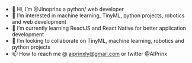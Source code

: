 - 👋 Hi, I’m @Jinoprinx  a python/ web developer
- 👀 I’m interested in machine learning, TinyML,  python projects, robotics and web development
- 🌱 I’m currently learning ReactJS and React Native for better application development
- 💞️ I’m looking to collaborate on TinyML, machine learning, robotics and python projects
- 📫 How to reach me  @ aiprinxly@gmail.com or twitter @AIPrinx

<!---
Jinoprinx/Jinoprinx is a ✨ special ✨ repository because its `README.md` (this file) appears on your GitHub profile.
You can click the Preview link to take a look at your changes.
--->

